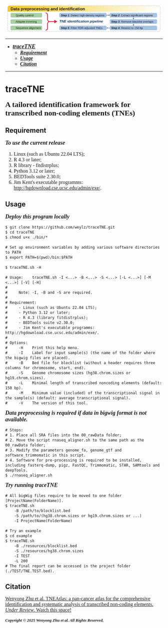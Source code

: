 ![The workflow of traceTNE](workflow.svg)


----------
- <font face = "Times New Roman" size = 4> ***[traceTNE](#tracetne)*** </font>
  - <font face = "Times New Roman" size = 3> ***[Requirement](#requirement)*** </font>
  - <font face = "Times New Roman" size = 3> ***[Usage](#usage)*** </font>
  - <font face = "Times New Roman" size = 3> ***[Citation](#citation)*** </font>
----------


# traceTNE
<font face = "Times New Roman" size = 5> **A tailored identification framework for transcribed non-coding elements (TNEs)** </font>


## Requirement
<font face = "Times New Roman" size = 4> ***To use the current release*** </font>
<font face = "Times New Roman" size = 3>
1. Linux (such as Ubuntu 22.04 LTS);
2. R 4.3 or later;
3. R library - fitdistrplus;
4. Python 3.12 or later;
5. BEDTools suite 2.30.0;
6. Jim Kent's executable programms: http://hgdownload.cse.ucsc.edu/admin/exe/.
</font>


## Usage

<font face = "Times New Roman" size = 4> ***Deploy this program locally*** </font>

```shell
$ git clone https://github.com/weylz/traceTNE.git
$ cd traceTNE
$ chmod u+x ./bin/*

# Set up environment variables by adding various software directories to PATH
$ export PATH=$(pwd)/bin:$PATH

$ traceTNE.sh -H

# Usage:    traceTNE.sh -I <...> -B <...> -S <...> [-L <...>] [-M <...>] [-V] [-H]
#
#     Note: -I, -B and -S are required.
#
# Requirement:
#     - Linux (such as Ubuntu 22.04 LTS);
#     - Python 3.12 or later;
#     - R 4.3 (library fitdistrplus);
#     - BEDTools suite v2.30.0;
#     - Jim Kent's executable programms: http://hgdownload.cse.ucsc.edu/admin/exe/.
#
# Options:
#     -H    Print this help menu.
#     -I    Label for input sample(s) (the name of the folder where the bigwig files are placed).
#     -B    Bed file for blocklist (without a header requires three columns for chromosome, start, end).
#     -S    Genome chromosome sizes (hg38.chrom.sizes or hg19.chrom.sizes).
#     -L    Minimal length of transcribed noncoding elements (default: 150 bp).
#     -M    Minimum value (included) of the transcriptional signal in the sample(s) (default: average transcriptional signal).
#     -V    The version of this tool.
```

<font face = "Times New Roman" size = 4> ***Data preprocessing is required if data in bigwig format is not available.*** </font>

```shell
# Steps:
# 1. Place all SRA files into the 00_rawData folder;
# 2. Move the script rnaseq_aligner.sh to the same path as the 00_rawData folder;
# 3. Modify the parameters genome_fa, genome_gtf and software_trimmomatic in this script.
# 4. Software for pre-processing is required to be installed, including fasterq-dump, pigz, FastQC, Trimmomatic, STAR, SAMtools and deepTools.
$ ./rnaseq_aligner.sh
```

<font face = "Times New Roman" size = 4> ***Try running traceTNE***</font>

```shell
# All bigWig files require to be moved to one folder [ProjectName(FolderName)].
$ traceTNE.sh
    -B /path/to/blocklist.bed
    -S /path/to/(hg38.chrom.sizes or hg19.chrom.sizes or ...)
    -I ProjectName(FolderName)

# Try an example
$ cd example
$ traceTNE.sh
    -B ./resources/blocklist.bed
    -S ./resources/hg38.chrom.sizes
    -I TEST
    -L 200
# The final report can be accessed in the project folder (./TEST/TNE.TEST.bed).
```


## Citation
<font face = "Times New Roman" size = 3> [Wenyong Zhu et al. TNEAtlas: a pan-cancer atlas for the comprehensive identification and systematic analysis of transcribed non-coding elements. *Under Review*. Watch this space!](./)</font>

<font face = "Times New Roman" size = 2> ***Copyright © 2025 Wenyong Zhu et al. All Rights Reserved.*** </font>

